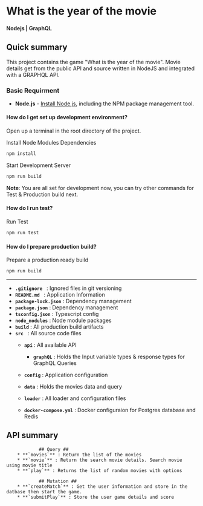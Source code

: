 # What is the year of the movie

#### Nodejs | GraphQL  ####

## Quick summary ##
This project contains the game "What is the year of the movie". Movie details get from the public API and source written in NodeJS  and integrated with a GRAPHQL API.


### Basic Requirment ###

* **Node.js** - [Install Node.js](https://nodejs.org/en/), including the NPM package management tool.

#### How do I get set up development environment? ####

Open up a terminal in the root directory of the project.

Install Node Modules Dependencies

```bash
npm install
```

Start Development Server

```bash
npm run build
```

**Note**: You are all set for development now, you can try other commands for Test & Production build next.

#### How do I run test? ####

Run Test

```bash
npm run test
```

#### How do I prepare production build? ####

Prepare a production ready build

```bash
npm run build
```

-----------------------

* **`.gitignore `** : Ignored files in git versioning
* **`README.md `** : Application Information
* **`package-lock.json`** : Dependency management
* **`package.json`** : Dependency management
* **`tsconfig.json`** : Typescript config
* **`node_modules`** : Node module packages
* **`build`** : All production build artifacts
* **`src `** : All source code files
    * **`api`** : All available API
        * **`graphQL`** : Holds the Input variable types & response types for GraphQL Queries
	* **`config`** : Application configuration
	* **`data`** : Holds the movies data and query
	* **`loader`** : All loader and configuration files
	
	* **`docker-compose.yml`** : Docker configuraion for Postgres database and Redis

 ## API summary ##
 				## Query ##
        * **`movies`** : Return the list of the movies
        * **`movie`** : Return the search movie details. Search movie using movie title
        * **`play`** : Returns the list of random movies with options
				
				## Mutation ##
        * **`createMatch`** : Get the user information and store in the datbase then start the game.
        * **`submitPlay`** : Store the user game details and score
